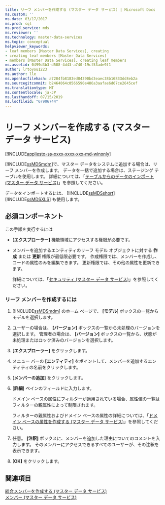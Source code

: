 ```yaml
---
title: リーフ メンバーを作成する (マスター データ サービス) | Microsoft Docs
ms.custom: ''
ms.date: 03/17/2017
ms.prod: sql
ms.prod_service: mds
ms.reviewer: ''
ms.technology: master-data-services
ms.topic: conceptual
helpviewer_keywords:
- leaf members [Master Data Services], creating
- creating leaf members [Master Data Services]
- members [Master Data Services], creating leaf members
ms.assetid: 0499d3b3-d508-4d43-a740-19cf53ade9f1
author: lrtoyou1223
ms.author: lle
ms.openlocfilehash: a7204fb8183ed84390bd3eaec38b16833dd8eb2a
ms.sourcegitcommit: b2464064c0566590e486a3aafae6d67ce2645cef
ms.translationtype: MT
ms.contentlocale: ja-JP
ms.lasthandoff: 07/15/2019
ms.locfileid: "67906744"
---
```

# <a name="create-a-leaf-member-master-data-services"></a>リーフ メンバーを作成する (マスター データ サービス)

[!INCLUDE[appliesto-ss-xxxx-xxxx-xxx-md-winonly](../includes/appliesto-ss-xxxx-xxxx-xxx-md-winonly.md)]

  [!INCLUDE[ssMDSmdm](../includes/ssmdsmdm-md.md)]で、マスター データをシステムに追加する場合は、リーフ メンバーを作成します。 データを一括で追加する場合は、ステージング テーブルを使用します。 詳細については、「[テーブルからのデータのインポート (マスター データ サービス)](../master-data-services/import-data-from-tables-master-data-services.md)」を参照してください。  
  
 データをインポートするには、 [!INCLUDE[ssMDSshort](../includes/ssmdsshort-md.md)][!INCLUDE[ssMDSXLS](../includes/ssmdsxls-md.md)] も使用します。  
  
## <a name="prerequisites"></a>必須コンポーネント  
 この手順を実行するには  
  
-   **[エクスプローラー]** 機能領域にアクセスする権限が必要です。  
  
-   メンバーを追加するエンティティのリーフ モデル オブジェクトに対する **作成** または **更新** 権限が最低限必要です。 作成権限では、メンバーを作成し、コードの属性のみを編集できます。 更新権限では、その他の属性を更新できます。  
  
     詳細については、「[セキュリティ (マスター データ サービス)](../master-data-services/security-master-data-services.md)」を参照してください。  
  
### <a name="to-create-a-leaf-member"></a>リーフ メンバーを作成するには  
  
1.  [!INCLUDE[ssMDSmdm](../includes/ssmdsmdm-md.md)] のホーム ページで、 **[モデル]** ボックスの一覧からモデルを選択します。  
  
2.  ユーザーの場合は、 **[バージョン]** ボックスの一覧から未処理のバージョンを選択します。 管理者の場合は、 **[バージョン]** ボックスの一覧から、状態が未処理またはロック済みのバージョンを選択します。  
  
3.  **[エクスプローラー]** をクリックします。  
  
4.  メニュー バーの **[エンティティ]** をポイントして、メンバーを追加するエンティティの名前をクリックします。  
  
5.  **[メンバーの追加]** をクリックします。  
  
6.  **[詳細]** ペインのフィールドに入力します。  
  
     ドメイン ベースの属性にフィルターが適用されている場合、属性値の一覧はフィルターの親属性によって制限されます。  
  
     フィルターの親属性およびドメイン ベースの属性の詳細については、「[ドメイン ベースの属性を作成する (マスター データ サービス)](../master-data-services/create-a-domain-based-attribute-master-data-services.md)」を参照してください。  
  
7.  任意。 **[注釈]** ボックスに、メンバーを追加した理由についてのコメントを入力します。 そのメンバーにアクセスできるすべてのユーザーが、その注釈を表示できます。  
  
8.  **[OK]** をクリックします。  
  
## <a name="see-also"></a>関連項目  
 [統合メンバーを作成する (マスター データ サービス)](../master-data-services/create-a-consolidated-member-master-data-services.md)   
 [メンバー (マスター データ サービス)](../master-data-services/members-master-data-services.md)  
  
  
